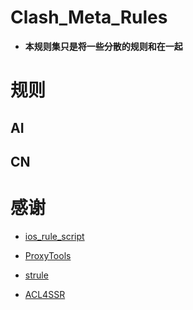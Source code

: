 # Clash_Meta_Rules
- **本规则集只是将一些分散的规则和在一起**
# 规则
 
## AI
 
## CN
 
# **感谢**
- [ios_rule_script](https://github.com/blackmatrix7/ios_rule_script/tree/master/rule/Clash)

- [ProxyTools](https://github.com/mphin/ProxyTools)

- [strule](https://whatshub.top/strule)

- [ACL4SSR](https://github.com/ACL4SSR/ACL4SSR)
